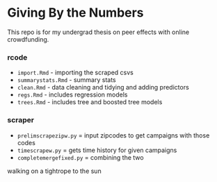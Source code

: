 
# Giving By the Numbers 

This repo is for my undergrad thesis on peer effects with online crowdfunding. 


### rcode 

* `import.Rmd` - importing the scraped csvs 
* `summarystats.Rmd` - summary stats
* `clean.Rmd` - data cleaning and tidying and adding predictors 
* `regs.Rmd` - includes regression models
* `trees.Rmd` - includes tree and boosted tree models

### scraper
* `prelimscrapezipw.py` = input zipcodes to get campaigns with those codes
* `timescrapew.py` = gets time history for given campaigns
* `completemergefixed.py` = combining the two

walking on a tightrope to the sun
